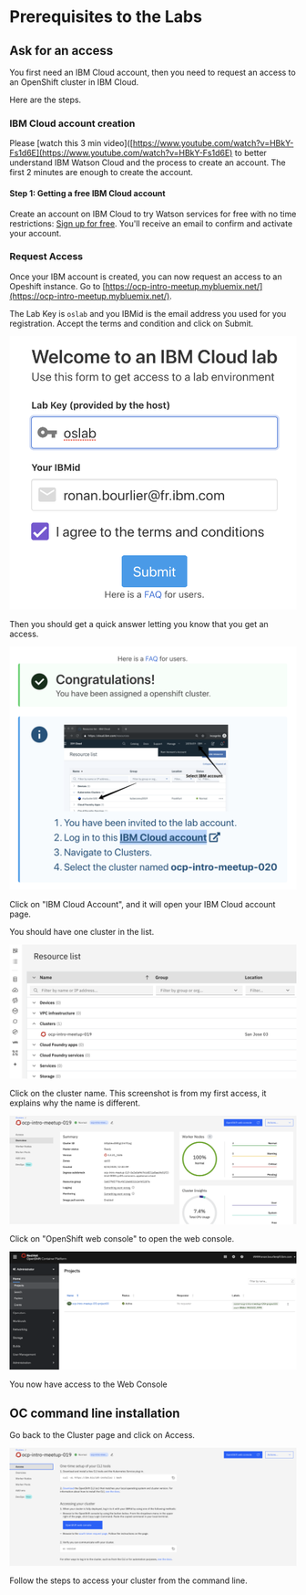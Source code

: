 # Prerequisites to the Labs

## Ask for an access

You first need an IBM Cloud account, then you need to request an access to an OpenShift cluster in IBM Cloud.

Here are the steps.

### IBM Cloud account creation

Please [watch this 3 min video]([https://www.youtube.com/watch?v=HBkY-Fs1d6E](https://www.youtube.com/watch?v=HBkY-Fs1d6E) to better understand IBM Watson Cloud and the process to create an account. The first 2 minutes are enough to create the account.

#### Step 1: Getting a free IBM Cloud account

Create an account on IBM Cloud to try Watson services for free with no time restrictions: [Sign up for free](https://cloud.ibm.com/registration). You'll receive an email to confirm and activate your account.

### Request Access

Once your IBM account is created, you can now request an access to an Opeshift instance. Go to [https://ocp-intro-meetup.mybluemix.net/](https://ocp-intro-meetup.mybluemix.net/).

The Lab Key is `oslab` and you IBMid is the email address you used for you registration. Accept the terms and condition and click on Submit.

![](img/Welcome_Lab.png)

Then you should get a quick answer letting you know that you get an access.

![](img/Congratulations_Lab.png)

Click on "IBM Cloud Account", and it will open your IBM Cloud account page.

You should have one cluster in the list.

![](img/Resources_list.png)

Click on the cluster name. This screenshot is from my first access, it explains why the name is different.

![](img/Cluster.png)

Click on "OpenShift web console" to open the web console.

![](img/web_console.png)

You now have access to the Web Console

## OC command line installation

Go back to the Cluster page and click on Access.

![](img/Access.png)

Follow the steps to access your cluster from the command line.

# 
